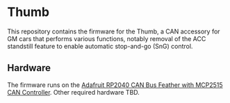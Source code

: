 # Thumb

This repository contains the firmware for the Thumb, a CAN accessory for GM cars that performs various functions, notably removal of the ACC standstill feature to enable automatic stop-and-go (SnG) control.

## Hardware
The firmware runs on the [Adafruit RP2040 CAN Bus Feather with MCP2515 CAN Controller](https://www.adafruit.com/product/5724). Other required hardware TBD.